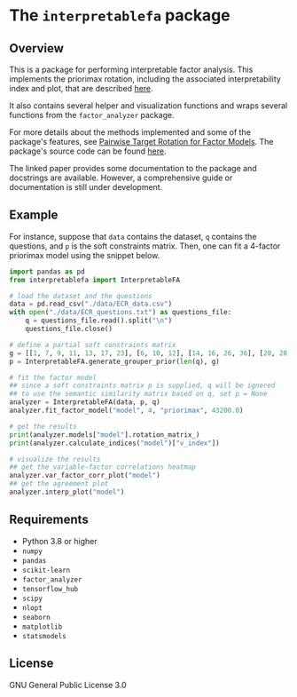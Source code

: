 # The `interpretablefa` package
## Overview
This is a package for performing interpretable factor analysis. This implements the priorimax rotation, including the associated interpretability index and plot, that are described [here](https://arxiv.org/abs/2409.11525).

It also contains several helper and visualization functions and wraps several functions from the `factor_analyzer` package.

For more details about the methods implemented and some of the package's features, see [Pairwise Target Rotation for Factor Models](https://arxiv.org/abs/2409.11525). The package's source code can be found [here](https://github.com/interpretablefa/interpretablefa).

The linked paper provides some documentation to the package and docstrings are available. However, a comprehensive guide or documentation is still under development.
## Example
For instance, suppose that `data` contains the dataset, `q` contains the questions, and `p` is the soft constraints matrix. Then, one can fit a 4-factor priorimax model using the snippet below.
```python
import pandas as pd
from interpretablefa import InterpretableFA

# load the dataset and the questions
data = pd.read_csv("./data/ECR_data.csv")
with open("./data/ECR_questions.txt") as questions_file:
    q = questions_file.read().split("\n")
    questions_file.close()

# define a partial soft constraints matrix
g = [[1, 7, 9, 11, 13, 17, 23], [6, 10, 12], [14, 16, 26, 36], [20, 28, 32, 34]]
p = InterpretableFA.generate_grouper_prior(len(q), g)

# fit the factor model
## since a soft constraints matrix p is supplied, q will be ignored
## to use the semantic similarity matrix based on q, set p = None
analyzer = InterpretableFA(data, p, q)
analyzer.fit_factor_model("model", 4, "priorimax", 43200.0)

# get the results
print(analyzer.models["model"].rotation_matrix_)
print(analyzer.calculate_indices("model")["v_index"])

# visualize the results
## get the variable-factor correlations heatmap
analyzer.var_factor_corr_plot("model")
## get the agreement plot
analyzer.interp_plot("model")

```
## Requirements
* Python 3.8 or higher
* `numpy`
* `pandas`
* `scikit-learn`
* `factor_analyzer`
* `tensorflow_hub`
* `scipy`
* `nlopt`
* `seaborn`
* `matplotlib`
* `statsmodels`
## License
GNU General Public License 3.0
